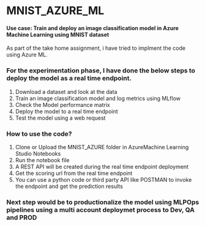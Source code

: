 # MNIST_AZURE_ML

#### Use case: Train and deploy an image classification model in Azure Machine Learning using MNIST dataset

As part of the take home assignment, i have tried to implment the code using Azure ML. 

### For the experimentation phase, I have done the below steps to deploy the model as a real time endpoint. 
1. Download a dataset and look at the data
2. Train an image classification model and log metrics using MLflow
3. Check the Model performance matrix
4. Deploy the model to a real time endpoint
5. Test the model using a web request

### How to use the code?
1. Clone or Upload the MNIST_AZURE folder in AzureMachine Learning Studio Notebooks
2. Run the notebook file
3. A REST API will be created during the real time endpoint deployment
4. Get the scoring url from the real time endpoint
5. You can use a python code or third party API like POSTMAN to invoke the endpoint and get the prediction results

### Next step would be to productionalize the model using MLPOps pipelines using a multi account deploymet process to Dev, QA and PROD



